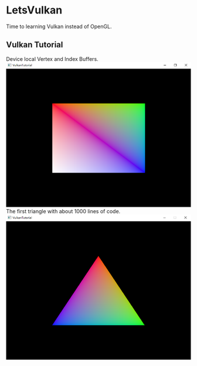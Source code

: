 # LetsVulkan
Time to learning Vulkan instead of OpenGL.
## Vulkan Tutorial
Device local Vertex and Index Buffers.
![Buffers.](example/Buffers.png)
The first triangle with about 1000 lines of code.
![The first triangle.](example/the_first_triangle.png)

